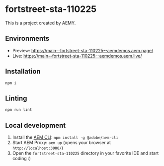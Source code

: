# fortstreet-sta-110225

This is a project created by AEMY.

## Environments

- Preview: https://main--fortstreet-sta-110225--aemdemos.aem.page/
- Live: https://main--fortstreet-sta-110225--aemdemos.aem.live/

## Installation

```sh
npm i
```

## Linting

```sh
npm run lint
```

## Local development

1. Install the [AEM CLI](https://github.com/adobe/helix-cli): `npm install -g @adobe/aem-cli`
1. Start AEM Proxy: `aem up` (opens your browser at `http://localhost:3000/`)
1. Open the `fortstreet-sta-110225` directory in your favorite IDE and start coding :)